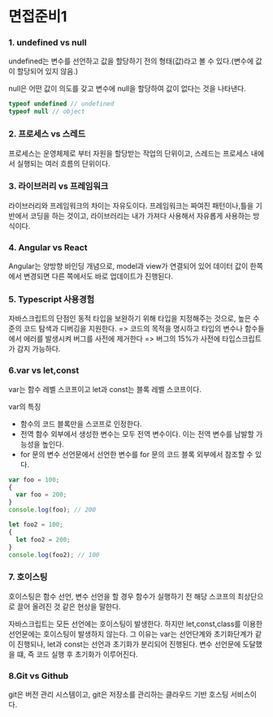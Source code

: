 # 면접준비1
### 1. undefined vs null
undefined는 변수를 선언하고 값을 할당하기 전의 형태(값)라고 볼 수 있다.(변수에 값이 할당되어 있지 않음.) 

null은 어떤 값이 의도를 갖고 변수에 null을 할당하여 값이 없다는 것을 나타낸다.

```jsx
typeof undefined // undefined
typeof null // object
```

### 2. 프로세스 vs 스레드
프로세스는 운영체제로 부터 자원을 할당받는 작업의 단위이고, 스레드는 프로세스 내에서 실행되는 여러 흐름의 단위이다.

### 3. 라이브러리 vs 프레임워크 
라이브러리와 프레임워크의 차이는 자유도이다. 프레임워크는 짜여진 패턴이나,틀을 기반에서 코딩을 하는 것이고, 라이브러리는 내가 가져다 사용해서 자유롭게 사용하는 방식이다.

### 4. Angular vs React
Angular는 양방향 바인딩 개념으로, model과 view가 연결되어 있어 데이터 값이 한쪽에서 변경되면 다른 쪽에서도 바로 업데이트가 진행된다.

### 5. Typescript 사용경험
자바스크립트의 단점인 동적 타입을 보완하기 위해 타입을 지정해주는 것으로, 높은 수준의 코드 탐색과 디버깅을 지원한다.
=> 코드의 목적을 명시하고 타입의 변수나 함수들에서 에러를 발생시켜 버그를 사전에 제거한다
=> 버그의 15%가 사전에 타입스크립트가 감지 가능하다.

### 6.var vs let,const
var는 함수 레벨 스코프이고 let과 const는 블록 레벨 스코프이다.

var의 특징 
- 함수의 코드 블록만을 스코프로 인정한다. 
- 전역 함수 외부에서 생성한 변수는 모두 전역 변수이다. 이는 전역 변수를 남발할 가능성을 높인다.
- for 문의 변수 선언문에서 선언한 변수를 for 문의 코드 블록 외부에서 참조할 수 있다.
```jsx
var foo = 100;
{
  var foo = 200;
}
console.log(foo); // 200

let foo2 = 100;
{
  let foo2 = 200;
}
console.log(foo2); // 100
```

### 7. 호이스팅
호이스팅은 함수 선언, 변수 선언을 할 경우 함수가 실행하기 전 해당 스코프의 최상단으로 끌어 올려진 것 같은 현상을 말한다. 

자바스크립트는 모든 선언에는 호이스팅이 발생한다. 하지만 let,const,class를 이용한 선언문에는 호이스팅이 발생하지 않는다. 그 이유는 var는 선언단계와 초기화단계가 같이 진행되나, let과 const는 선언과 초기화가 분리되어 진행된다. 변수 선언문에 도달했을 떄, 즉 코드 실행 후 초기화가 이루어진다.

### 8.Git vs Github
git은 버전 관리 시스템이고, git은 저장소를 관리하는 클라우드 기반 호스팅 서비스이다.

